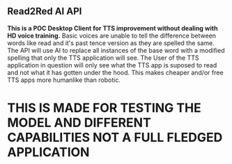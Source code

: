 ## Read2Red AI API

**This is a POC Desktop Client for TTS improvement without dealing with HD voice training.**
Basic voices are unable to tell the difference between words like read and it's past tence version as they are spelled the same. The API will use AI to replace all instances of the base word with a modified spelling that only the TTS application will see.
The User of the TTS application in question will only see what the TTS app is suposed to read and not what it has gotten under the hood. This makes cheaper and/or free TTS apps more humanlike than robotic.

# THIS IS MADE FOR TESTING THE MODEL AND DIFFERENT CAPABILITIES NOT A FULL FLEDGED APPLICATION

